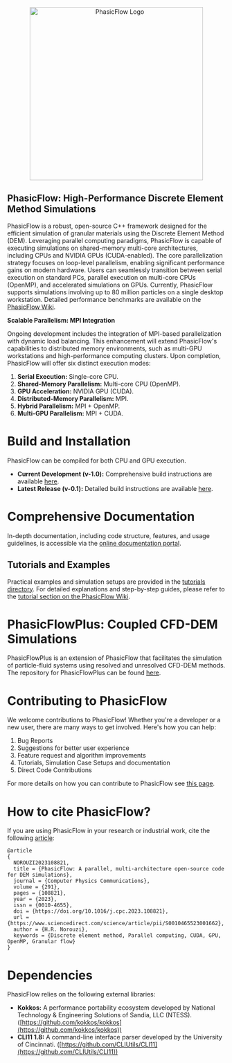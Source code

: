 <div align="center">
  <img src="doc/phasicFlow_logo_github.png" style="width: 400px;" alt="PhasicFlow Logo">
</div>

## **PhasicFlow: High-Performance Discrete Element Method Simulations**

PhasicFlow is a robust, open-source C++ framework designed for the efficient simulation of granular materials using the Discrete Element Method (DEM). Leveraging parallel computing paradigms, PhasicFlow is capable of executing simulations on shared-memory multi-core architectures, including CPUs and NVIDIA GPUs (CUDA-enabled). The core parallelization strategy focuses on loop-level parallelism, enabling significant performance gains on modern hardware. Users can seamlessly transition between serial execution on standard PCs, parallel execution on multi-core CPUs (OpenMP), and accelerated simulations on GPUs. Currently, PhasicFlow supports simulations involving up to 80 million particles on a single desktop workstation. Detailed performance benchmarks are available on the [PhasicFlow Wiki](https://github.com/PhasicFlow/phasicFlow/wiki/Performance-of-phasicFlow).

**Scalable Parallelism: MPI Integration**

Ongoing development includes the integration of MPI-based parallelization with dynamic load balancing. This enhancement will extend PhasicFlow's capabilities to distributed memory environments, such as multi-GPU workstations and high-performance computing clusters. Upon completion, PhasicFlow will offer six distinct execution modes:

1.  **Serial Execution:** Single-core CPU.
2.  **Shared-Memory Parallelism:** Multi-core CPU (OpenMP).
3.  **GPU Acceleration:** NVIDIA GPU (CUDA).
4.  **Distributed-Memory Parallelism:** MPI.
5.  **Hybrid Parallelism:** MPI + OpenMP.
6.  **Multi-GPU Parallelism:** MPI + CUDA.

# **Build and Installation**

PhasicFlow can be compiled for both CPU and GPU execution.

* **Current Development (v-1.0):** Comprehensive build instructions are available [here](https://github.com/PhasicFlow/phasicFlow/wiki/How-to-build-PhasicFlow%E2%80%90v%E2%80%901.0).
* **Latest Release (v-0.1):** Detailed build instructions are available [here](https://github.com/PhasicFlow/phasicFlow/wiki/How-to-Build-PhasicFlow).

# **Comprehensive Documentation**

In-depth documentation, including code structure, features, and usage guidelines, is accessible via the [online documentation portal](https://phasicflow.github.io/phasicFlow/).

## **Tutorials and Examples**

Practical examples and simulation setups are provided in the [tutorials directory](./tutorials). For detailed explanations and step-by-step guides, please refer to the [tutorial section on the PhasicFlow Wiki](https://github.com/PhasicFlow/phasicFlow/wiki/Tutorials).

# **PhasicFlowPlus: Coupled CFD-DEM Simulations**

PhasicFlowPlus is an extension of PhasicFlow that facilitates the simulation of particle-fluid systems using resolved and unresolved CFD-DEM methods. The repository for PhasicFlowPlus can be found [here](https://github.com/PhasicFlow/PhasicFlowPlus).

# Contributing to PhasicFlow
We welcome contributions to PhasicFlow! Whether you're a developer or a new user, there are many ways to get involved. Here's how you can help:
1. Bug Reports
2. Suggestions for better user experience
3. Feature request and algorithm improvements
4. Tutorials, Simulation Case Setups and documentation
5. Direct Code Contributions

For more details on how you can contribute to PhasicFlow see [this page](https://github.com/PhasicFlow/phasicFlow/wiki/How-to-contribute-to-PhasicFlow). 

# How to cite PhasicFlow?

If you are using PhasicFlow in your research or industrial work, cite the following [article](https://www.sciencedirect.com/science/article/pii/S0010465523001662):

```
@article
{
  NOROUZI2023108821,
  title = {PhasicFlow: A parallel, multi-architecture open-source code for DEM simulations},
  journal = {Computer Physics Communications},
  volume = {291},
  pages = {108821},
  year = {2023},
  issn = {0010-4655},
  doi = {https://doi.org/10.1016/j.cpc.2023.108821},
  url = {https://www.sciencedirect.com/science/article/pii/S0010465523001662},
  author = {H.R. Norouzi},
  keywords = {Discrete element method, Parallel computing, CUDA, GPU, OpenMP, Granular flow}
}
```

# **Dependencies**

PhasicFlow relies on the following external libraries:

* **Kokkos:** A performance portability ecosystem developed by National Technology & Engineering Solutions of Sandia, LLC (NTESS). ([https://github.com/kokkos/kokkos](https://github.com/kokkos/kokkos))
* **CLI11 1.8:** A command-line interface parser developed by the University of Cincinnati. ([https://github.com/CLIUtils/CLI11](https://github.com/CLIUtils/CLI11))
